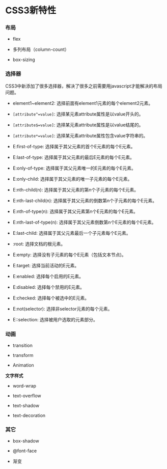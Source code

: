 # CSS3新特性

### 布局

- flex

- 多列布局（column-count）

- box-sizing

### 选择器

CSS3中新添加了很多选择器，解决了很多之前需要用javascript才能解决的布局问题。

- element1~element2: 选择前面有element1元素的每个element2元素。

- `[attribute^=value]`: 选择某元素attribute属性是以value开头的。

- `[attribute$=value]`: 选择某元素attribute属性是以value结尾的。

- `[attribute*=value]`: 选择某元素attribute属性包含value字符串的。

- E:first-of-type: 选择属于其父元素的首个E元素的每个E元素。

- E:last-of-type: 选择属于其父元素的最后E元素的每个E元素。

- E:only-of-type: 选择属于其父元素唯一的E元素的每个E元素。

- E:only-child: 选择属于其父元素的唯一子元素的每个E元素。

- E:nth-child(n): 选择属于其父元素的第n个子元素的每个E元素。

- E:nth-last-child(n): 选择属于其父元素的倒数第n个子元素的每个E元素。

- E:nth-of-type(n): 选择属于其父元素第n个E元素的每个E元素。

- E:nth-last-of-type(n): 选择属于其父元素倒数第n个E元素的每个E元素。

- E:last-child: 选择属于其父元素最后一个子元素每个E元素。

- :root: 选择文档的根元素。

- E:empty: 选择没有子元素的每个E元素（包括文本节点)。

- E:target: 选择当前活动的E元素。

- E:enabled: 选择每个启用的E元素。

- E:disabled: 选择每个禁用的E元素。

- E:checked: 选择每个被选中的E元素。

- E:not(selector): 选择非selector元素的每个元素。

- E::selection: 选择被用户选取的元素部分。

### 动画

- transition

- transform

- Animation

**文字样式**

- word-wrap

- text-overflow

- text-shadow

- text-decoration

### 其它

- box-shadow

- @font-face

- 渐变



